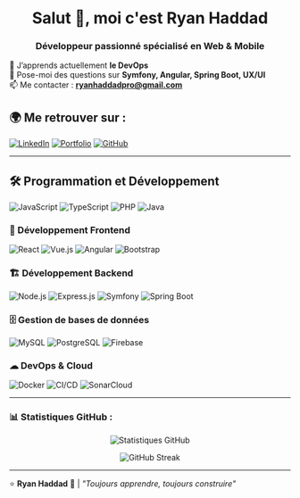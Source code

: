 <h1 align="center">Salut 👋, moi c'est Ryan Haddad</h1>
<h3 align="center">Développeur passionné spécialisé en Web & Mobile</h3>

🌱 J’apprends actuellement **le DevOps**  
💬 Pose-moi des questions sur **Symfony, Angular, Spring Boot, UX/UI**  
📫 Me contacter : **ryanhaddadpro@gmail.com**  

## 🌍 Me retrouver sur :
[![LinkedIn](https://img.shields.io/badge/-LinkedIn-0077B5?style=for-the-badge&logo=linkedin&logoColor=white)](https://linkedin.com/in/ryanhaddad)
[![Portfolio](https://img.shields.io/badge/-Portfolio-000?style=for-the-badge&logo=vercel&logoColor=white)](https://your-portfolio.com)
[![GitHub](https://img.shields.io/badge/-GitHub-181717?style=for-the-badge&logo=github&logoColor=white)](https://github.com/ryanhaddad)

---

## 🛠 Programmation et Développement
![JavaScript](https://img.shields.io/badge/-JavaScript-F7DF1E?style=for-the-badge&logo=javascript&logoColor=black)
![TypeScript](https://img.shields.io/badge/-TypeScript-3178C6?style=for-the-badge&logo=typescript&logoColor=white)
![PHP](https://img.shields.io/badge/-PHP-777BB4?style=for-the-badge&logo=php&logoColor=white)
![Java](https://img.shields.io/badge/-Java-007396?style=for-the-badge&logo=java&logoColor=white)

### 🎨 Développement Frontend
![React](https://img.shields.io/badge/-React-61DAFB?style=for-the-badge&logo=react&logoColor=black)
![Vue.js](https://img.shields.io/badge/-Vue.js-4FC08D?style=for-the-badge&logo=vue.js&logoColor=white)
![Angular](https://img.shields.io/badge/-Angular-DD0031?style=for-the-badge&logo=angular&logoColor=white)
![Bootstrap](https://img.shields.io/badge/-Bootstrap-7952B3?style=for-the-badge&logo=bootstrap&logoColor=white)

### 🏗 Développement Backend
![Node.js](https://img.shields.io/badge/-Node.js-339933?style=for-the-badge&logo=node.js&logoColor=white)
![Express.js](https://img.shields.io/badge/-Express.js-000000?style=for-the-badge&logo=express&logoColor=white)
![Symfony](https://img.shields.io/badge/-Symfony-000000?style=for-the-badge&logo=symfony&logoColor=white)
![Spring Boot](https://img.shields.io/badge/-Spring%20Boot-6DB33F?style=for-the-badge&logo=spring-boot&logoColor=white)

### 🗄 Gestion de bases de données
![MySQL](https://img.shields.io/badge/-MySQL-4479A1?style=for-the-badge&logo=mysql&logoColor=white)
![PostgreSQL](https://img.shields.io/badge/-PostgreSQL-336791?style=for-the-badge&logo=postgresql&logoColor=white)
![Firebase](https://img.shields.io/badge/-Firebase-FFCA28?style=for-the-badge&logo=firebase&logoColor=black)

### ☁ DevOps & Cloud
![Docker](https://img.shields.io/badge/-Docker-2496ED?style=for-the-badge&logo=docker&logoColor=white)
![CI/CD](https://img.shields.io/badge/-CI/CD-FF4088?style=for-the-badge&logo=git&logoColor=white)
![SonarCloud](https://img.shields.io/badge/-SonarCloud-F3702A?style=for-the-badge&logo=sonarcloud&logoColor=white)

---

### 📊 Statistiques GitHub :
<p align="center">
  <img src="https://github-readme-stats.vercel.app/api?username=ryanhaddad&show_icons=true&theme=dark" alt="Statistiques GitHub" />
</p>
<p align="center">
  <img src="https://github-readme-streak-stats.herokuapp.com/?user=ryanhaddad&theme=dark" alt="GitHub Streak" />
</p>

---

⭐ **Ryan Haddad** 🚀 | _"Toujours apprendre, toujours construire"_
